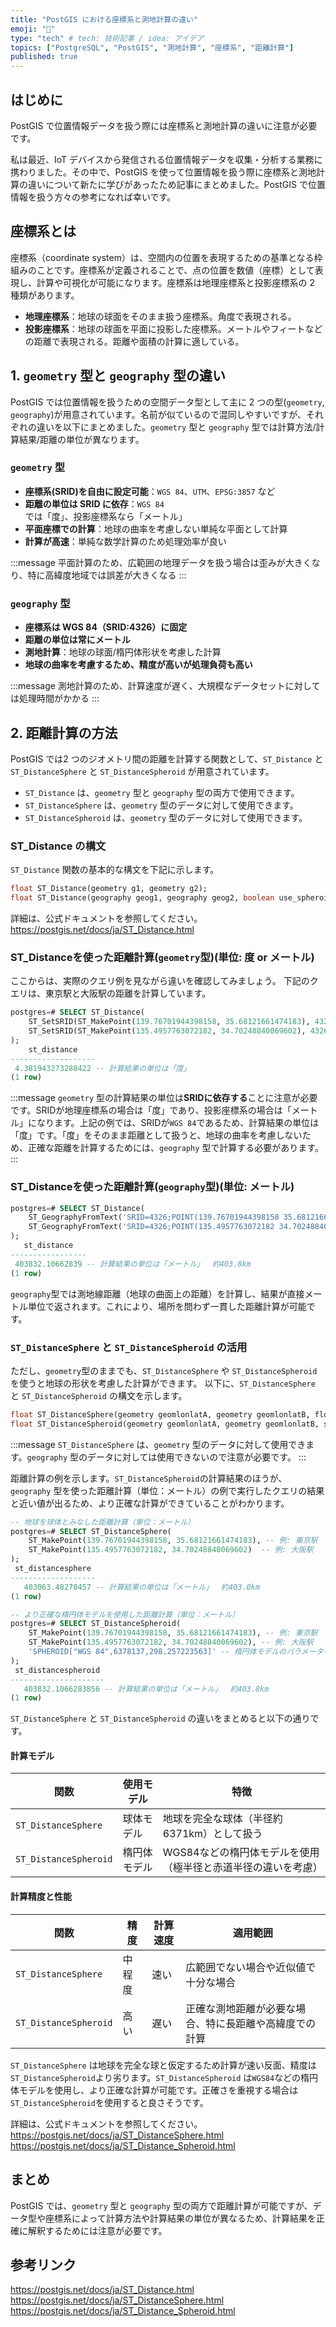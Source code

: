 ```yaml
---
title: "PostGIS における座標系と測地計算の違い"
emoji: "🐥"
type: "tech" # tech: 技術記事 / idea: アイデア
topics: ["PostgreSQL", "PostGIS", "測地計算", "座標系", "距離計算"]
published: true
---
```


## はじめに

PostGIS で位置情報データを扱う際には座標系と測地計算の違いに注意が必要です。

私は最近、IoT デバイスから発信される位置情報データを収集・分析する業務に携わりました。その中で、PostGIS を使って位置情報を扱う際に座標系と測地計算の違いについて新たに学びがあったため記事にまとめました。PostGIS で位置情報を扱う方々の参考になれば幸いです。

## 座標系とは

座標系（coordinate system）は、空間内の位置を表現するための基準となる枠組みのことです。座標系が定義されることで、点の位置を数値（座標）として表現し、計算や可視化が可能になります。座標系は地理座標系と投影座標系の 2 種類があります。

- **地理座標系**：地球の球面をそのまま扱う座標系。角度で表現される。
- **投影座標系**：地球の球面を平面に投影した座標系。メートルやフィートなどの距離で表現される。距離や面積の計算に適している。

## 1. `geometry` 型と `geography` 型の違い

PostGIS では位置情報を扱うための空間データ型として主に 2 つの型(`geometry`, `geography`)が用意されています。名前が似ているので混同しやすいですが、それぞれの違いを以下にまとめました。`geometry` 型と `geography` 型では計算方法/計算結果/距離の単位が異なります。

### `geometry` 型

- **座標系(SRID)を自由に設定可能**：`WGS 84`、`UTM`、`EPSG:3857` など
- **距離の単位は SRID に依存**：`WGS 84` では「度」、投影座標系なら「メートル」
- **平面座標での計算**：地球の曲率を考慮しない単純な平面として計算
- **計算が高速**：単純な数学計算のため処理効率が良い

:::message
平面計算のため、広範囲の地理データを扱う場合は歪みが大きくなり、特に高緯度地域では誤差が大きくなる
:::

### `geography` 型

- **座標系は WGS 84（SRID:4326）に固定**
- **距離の単位は常にメートル**
- **測地計算**：地球の球面/楕円体形状を考慮した計算
- **地球の曲率を考慮するため、精度が高いが処理負荷も高い**

:::message
測地計算のため、計算速度が遅く、大規模なデータセットに対しては処理時間がかかる
:::

## 2. 距離計算の方法

PostGIS では2 つのジオメトリ間の距離を計算する関数として、`ST_Distance` と `ST_DistanceSphere` と `ST_DistanceSpheroid` が用意されています。

- `ST_Distance` は、`geometry` 型と `geography` 型の両方で使用できます。
- `ST_DistanceSphere` は、`geometry` 型のデータに対して使用できます。
- `ST_DistanceSpheroid` は、`geometry` 型のデータに対して使用できます。

### ST_Distance の構文

`ST_Distance` 関数の基本的な構文を下記に示します。

```sql
float ST_Distance(geometry g1, geometry g2);
float ST_Distance(geography geog1, geography geog2, boolean use_spheroid = true);
```

詳細は、公式ドキュメントを参照してください。
https://postgis.net/docs/ja/ST_Distance.html

### ST_Distanceを使った距離計算(`geometry`型)(単位: 度 or メートル)

ここからは、実際のクエリ例を見ながら違いを確認してみましょう。
下記のクエリは、東京駅と大阪駅の距離を計算しています。

```sql
postgres=# SELECT ST_Distance(
    ST_SetSRID(ST_MakePoint(139.76701944398158, 35.68121661474183), 4326),  -- 例: 東京駅
    ST_SetSRID(ST_MakePoint(135.4957763072182, 34.70248840069602), 4326)   -- 例: 大阪駅
);
    st_distance
-------------------
 4.381943273288422 -- 計算結果の単位は「度」
(1 row)
```
:::message
`geometry` 型の計算結果の単位は**SRIDに依存する**ことに注意が必要です。SRIDが地理座標系の場合は「度」であり、投影座標系の場合は「メートル」になります。上記の例では、SRIDが`WGS 84`であるため、計算結果の単位は「度」です。「度」をそのまま距離として扱うと、地球の曲率を考慮しないため、正確な距離を計算するためには、`geography` 型で計算する必要があります。
:::

### ST_Distanceを使った距離計算(`geography`型)(単位: メートル)

```sql
postgres=# SELECT ST_Distance(
    ST_GeographyFromText('SRID=4326;POINT(139.76701944398158 35.68121661474183)'),  -- 例: 東京駅
    ST_GeographyFromText('SRID=4326;POINT(135.4957763072182 34.70248840069602)')  -- 例: 大阪駅
);
   st_distance
-----------------
 403832.10662839 -- 計算結果の単位は「メートル」　 約403.8km
(1 row)
```

`geography`型では測地線距離（地球の曲面上の距離）を計算し、結果が直接メートル単位で返されます。これにより、場所を問わず一貫した距離計算が可能です。

### `ST_DistanceSphere` と `ST_DistanceSpheroid` の活用

ただし、`geometry`型のままでも、`ST_DistanceSphere` や `ST_DistanceSpheroid` を使うと地球の形状を考慮した計算ができます。
以下に、`ST_DistanceSphere` と `ST_DistanceSpheroid` の構文を示します。

```sql
float ST_DistanceSphere(geometry geomlonlatA, geometry geomlonlatB, float8 radius=6371008);
float ST_DistanceSpheroid(geometry geomlonlatA, geometry geomlonlatB, spheroid measurement_spheroid=WGS84);
```

:::message
`ST_DistanceSphere` は、`geometry` 型のデータに対して使用できます。`geography` 型のデータに対しては使用できないので注意が必要です。
:::

距離計算の例を示します。`ST_DistanceSpheroid`の計算結果のほうが、`geography` 型を使った距離計算（単位：メートル）の例で実行したクエリの結果と近い値が出るため、より正確な計算ができていることがわかります。

```sql
-- 地球を球体とみなした距離計算（単位：メートル）
postgres=# SELECT ST_DistanceSphere(
    ST_MakePoint(139.76701944398158, 35.68121661474183), -- 例: 東京駅
    ST_MakePoint(135.4957763072182, 34.70248840069602)  -- 例: 大阪駅
);
 st_distancesphere
-------------------
   403063.48270457 -- 計算結果の単位は「メートル」　 約403.0km
(1 row)
```

```sql
-- より正確な楕円体モデルを使用した距離計算（単位：メートル）
postgres=# SELECT ST_DistanceSpheroid(
    ST_MakePoint(139.76701944398158, 35.68121661474183), -- 例: 東京駅
    ST_MakePoint(135.4957763072182, 34.70248840069602), -- 例: 大阪駅
    'SPHEROID["WGS 84",6378137,298.257223563]' -- 楕円体モデルのパラメータを指定可能(デフォルトはWGS84)
);
 st_distancespheroid
---------------------
   403832.1066283856 -- 計算結果の単位は「メートル」　 約403.8km
(1 row)
```

`ST_DistanceSphere` と `ST_DistanceSpheroid` の違いをまとめると以下の通りです。

#### 計算モデル

| 関数 | 使用モデル | 特徴 |
|------|------------|------|
| `ST_DistanceSphere` | 球体モデル | 地球を完全な球体（半径約6371km）として扱う |
| `ST_DistanceSpheroid` | 楕円体モデル | WGS84などの楕円体モデルを使用（極半径と赤道半径の違いを考慮） |

#### 計算精度と性能

| 関数 | 精度 | 計算速度 | 適用範囲 |
|------|------|----------|----------|
| `ST_DistanceSphere` | 中程度 | 速い | 広範囲でない場合や近似値で十分な場合 |
| `ST_DistanceSpheroid` | 高い | 遅い | 正確な測地距離が必要な場合、特に長距離や高緯度での計算 |

`ST_DistanceSphere` は地球を完全な球と仮定するため計算が速い反面、精度は`ST_DistanceSpheroid`より劣ります。`ST_DistanceSpheroid` は`WGS84`などの楕円体モデルを使用し、より正確な計算が可能です。正確さを重視する場合は`ST_DistanceSpheroid`を使用すると良さそうです。

詳細は、公式ドキュメントを参照してください。
https://postgis.net/docs/ja/ST_DistanceSphere.html
https://postgis.net/docs/ja/ST_Distance_Spheroid.html

## まとめ

PostGIS では、`geometry` 型と `geography` 型の両方で距離計算が可能ですが、データ型や座標系によって計算方法や計算結果の単位が異なるため、計算結果を正確に解釈するためには注意が必要です。

## 参考リンク

https://postgis.net/docs/ja/ST_Distance.html
https://postgis.net/docs/ja/ST_DistanceSphere.html
https://postgis.net/docs/ja/ST_Distance_Spheroid.html
